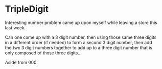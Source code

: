 # TripleDigit

Interesting number problem came up upon myself while leaving a store this last week.

Can one come up with a 3 digit number, then using those same three digits in a different order (if needed) to form a second 3 digit number, then add the two 3 digit numbers together to add up to a three digit number that is only composed of those three digits...

Aside from 000.
